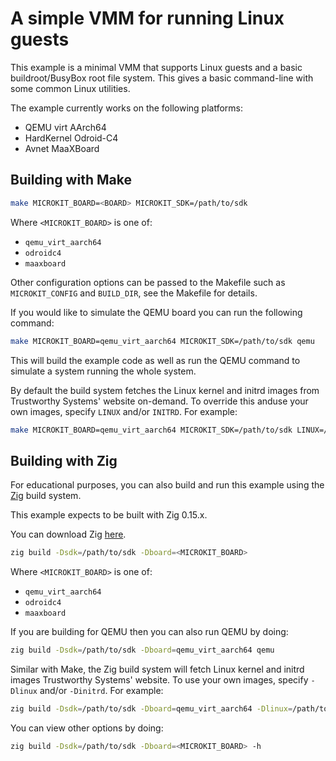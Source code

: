 <!--
     Copyright 2024, UNSW
     SPDX-License-Identifier: CC-BY-SA-4.0
-->

# A simple VMM for running Linux guests

This example is a minimal VMM that supports Linux guests and a basic
buildroot/BusyBox root file system. This gives a basic command-line with some
common Linux utilities.

The example currently works on the following platforms:

* QEMU virt AArch64
* HardKernel Odroid-C4
* Avnet MaaXBoard

## Building with Make

```sh
make MICROKIT_BOARD=<BOARD> MICROKIT_SDK=/path/to/sdk
```

Where `<MICROKIT_BOARD>` is one of:

* `qemu_virt_aarch64`
* `odroidc4`
* `maaxboard`

Other configuration options can be passed to the Makefile such as `MICROKIT_CONFIG`
and `BUILD_DIR`, see the Makefile for details.

If you would like to simulate the QEMU board you can run the following command:
```sh
make MICROKIT_BOARD=qemu_virt_aarch64 MICROKIT_SDK=/path/to/sdk qemu
```

This will build the example code as well as run the QEMU command to simulate a
system running the whole system.

By default the build system fetches the Linux kernel and initrd images from
Trustworthy Systems' website on-demand. To override this anduse your own images,
specify `LINUX` and/or `INITRD`. For example:

```sh
make MICROKIT_BOARD=qemu_virt_aarch64 MICROKIT_SDK=/path/to/sdk LINUX=/path/to/linux INITRD=/path/to/initrd qemu
```

## Building with Zig

For educational purposes, you can also build and run this example using the
[Zig](https://ziglang.org/) build system.

This example expects to be built with Zig 0.15.x.

You can download Zig [here](https://ziglang.org/download/).

```sh
zig build -Dsdk=/path/to/sdk -Dboard=<MICROKIT_BOARD>
```

Where `<MICROKIT_BOARD>` is one of:

* `qemu_virt_aarch64`
* `odroidc4`
* `maaxboard`

If you are building for QEMU then you can also run QEMU by doing:
```sh
zig build -Dsdk=/path/to/sdk -Dboard=qemu_virt_aarch64 qemu
```

Similar with Make, the Zig build system will fetch Linux kernel and initrd images
Trustworthy Systems' website. To use your own images, specify `-Dlinux` and/or
`-Dinitrd`. For example:

```sh
zig build -Dsdk=/path/to/sdk -Dboard=qemu_virt_aarch64 -Dlinux=/path/to/linux -Dinitrd=/path/to/initrd qemu
```

You can view other options by doing:
```sh
zig build -Dsdk=/path/to/sdk -Dboard=<MICROKIT_BOARD> -h
```


